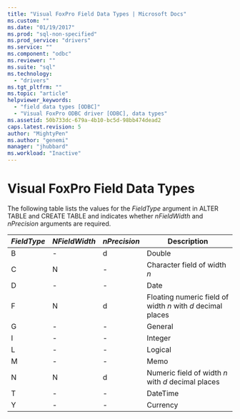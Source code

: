 ```yaml
---
title: "Visual FoxPro Field Data Types | Microsoft Docs"
ms.custom: ""
ms.date: "01/19/2017"
ms.prod: "sql-non-specified"
ms.prod_service: "drivers"
ms.service: ""
ms.component: "odbc"
ms.reviewer: ""
ms.suite: "sql"
ms.technology: 
  - "drivers"
ms.tgt_pltfrm: ""
ms.topic: "article"
helpviewer_keywords: 
  - "field data types [ODBC]"
  - "Visual FoxPro ODBC driver [ODBC], data types"
ms.assetid: 50b733dc-679a-4b10-bc5d-98bb474dead2
caps.latest.revision: 5
author: "MightyPen"
ms.author: "genemi"
manager: "jhubbard"
ms.workload: "Inactive"
---
```

# Visual FoxPro Field Data Types
The following table lists the values for the *FieldType* argument in ALTER TABLE and CREATE TABLE and indicates whether *nFieldWidth* and *nPrecision* arguments are required.  
  
|*FieldType*|*NFieldWidth*|*nPrecision*|Description|  
|-----------------|-------------------|------------------|-----------------|  
|B|-|d|Double|  
|C|N|-|Character field of width *n*|  
|D|-|-|Date|  
|F|N|d|Floating numeric field of width *n* with *d* decimal places|  
|G|-|-|General|  
|I|-|-|Integer|  
|L|-|-|Logical|  
|M|-|-|Memo|  
|N|N|d|Numeric field of width *n* with *d* decimal places|  
|T|-|-|DateTime|  
|Y|-|-|Currency|
